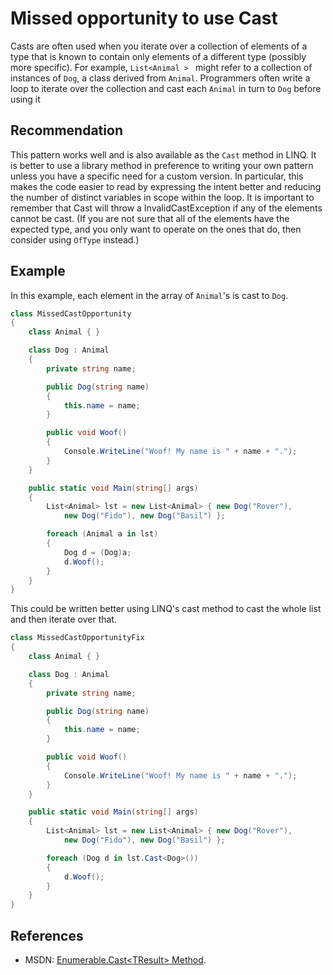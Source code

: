 # Missed opportunity to use Cast
Casts are often used when you iterate over a collection of elements of a type that is known to contain only elements of a different type (possibly more specific). For example, `List<Animal > ` might refer to a collection of instances of `Dog`, a class derived from `Animal`. Programmers often write a loop to iterate over the collection and cast each `Animal` in turn to `Dog` before using it


## Recommendation
This pattern works well and is also available as the `Cast` method in LINQ. It is better to use a library method in preference to writing your own pattern unless you have a specific need for a custom version. In particular, this makes the code easier to read by expressing the intent better and reducing the number of distinct variables in scope within the loop. It is important to remember that Cast will throw a InvalidCastException if any of the elements cannot be cast. (If you are not sure that all of the elements have the expected type, and you only want to operate on the ones that do, then consider using `OfType` instead.)


## Example
In this example, each element in the array of `Animal`'s is cast to `Dog`.


```csharp
class MissedCastOpportunity
{
    class Animal { }

    class Dog : Animal
    {
        private string name;

        public Dog(string name)
        {
            this.name = name;
        }

        public void Woof()
        {
            Console.WriteLine("Woof! My name is " + name + ".");
        }
    }

    public static void Main(string[] args)
    {
        List<Animal> lst = new List<Animal> { new Dog("Rover"),
            new Dog("Fido"), new Dog("Basil") };

        foreach (Animal a in lst)
        {
            Dog d = (Dog)a;
            d.Woof();
        }
    }
}

```
This could be written better using LINQ's cast method to cast the whole list and then iterate over that.


```csharp
class MissedCastOpportunityFix
{
    class Animal { }

    class Dog : Animal
    {
        private string name;

        public Dog(string name)
        {
            this.name = name;
        }

        public void Woof()
        {
            Console.WriteLine("Woof! My name is " + name + ".");
        }
    }

    public static void Main(string[] args)
    {
        List<Animal> lst = new List<Animal> { new Dog("Rover"),
            new Dog("Fido"), new Dog("Basil") };

        foreach (Dog d in lst.Cast<Dog>())
        {
            d.Woof();
        }
    }
}

```

## References
* MSDN: [Enumerable.Cast&lt;TResult&gt; Method](http://msdn.microsoft.com/en-us/library/bb341406.aspx).

